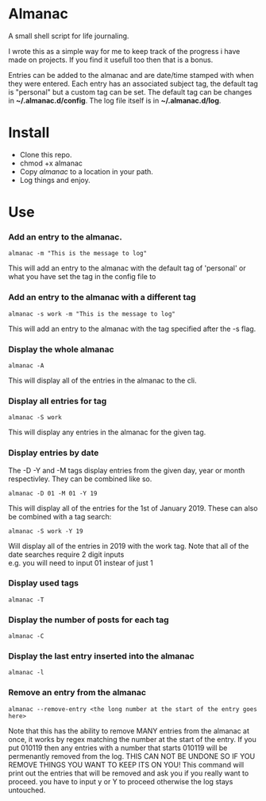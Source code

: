 # Almanac
A small shell script for life journaling. 

I wrote this as a simple way for me to keep track of the progress i have made on projects. If you find it usefull too then that is a bonus.

Entries can be added to the almanac and are date/time stamped with when they were entered. Each entry has an associated subject tag, the default tag is "personal" but a custom tag can be set. The default tag can be changes in __~/.almanac.d/config__. The log file itself is in __~/.almanac.d/log__.

# Install

* Clone this repo.
* chmod +x almanac
* Copy _almanac_ to a location in your path.
* Log things and enjoy.

# Use

### Add an entry to the almanac.
```
almanac -m "This is the message to log"
```
This will add an entry to the almanac with the default tag of 'personal' or what you have set the tag in the config file to  

### Add an entry to the almanac with a different tag
```
almanac -s work -m "This is the message to log"
```
This will add an entry to the almanac with the tag specified after the -s flag.

### Display the whole almanac
```
almanac -A
```
This will display all of the entries in the almanac to the cli.

### Display all entries for tag
```
almanac -S work
```
This will display any entries in the almanac for the given tag.

### Display entries by date
The -D -Y and -M tags display entries from the given day, year or month respectivley. They can be combined like so.
```
almanac -D 01 -M 01 -Y 19
```
This will display all of the entries for the 1st of January 2019. These can also be combined with a tag search:
``` 
almanac -S work -Y 19
```
Will display all of the entries in 2019 with the work tag. Note that all of the date searches require 2 digit inputs  
e.g. you will need to input 01 instear of just 1

### Display used tags
```
almanac -T
```
### Display the number of posts for each tag
```
almanac -C
```

### Display the last entry inserted into the almanac
```
almanac -l
```

### Remove an entry from the almanac
```
almanac --remove-entry <the long number at the start of the entry goes here>
```
Note that this has the ability to remove MANY entries from the almanac at once, it works by regex matching the number at the start of the entry. If you put 010119 then any entries with a number that starts 010119 will be permenantly removed from the log. THIS CAN NOT BE UNDONE SO IF YOU REMOVE THINGS YOU WANT TO KEEP ITS ON YOU! This command will print out the entries that will be removed and ask you if you really want to proceed. you have to input y or Y to proceed otherwise the log stays untouched.


```
